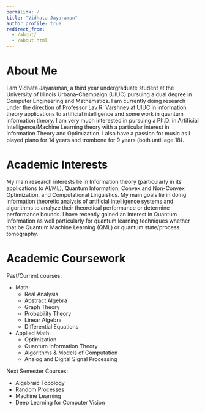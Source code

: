 ```yaml
---
permalink: /
title: "Vidhata Jayaraman"
author_profile: true
redirect_from: 
  - /about/
  - /about.html
---
```


About Me
===

I am Vidhata Jayaraman, a third year undergraduate student at the University of Illinois Urbana-Champaign (UIUC) pursuing a dual degree
in Computer Engineering and Mathematics. I am currently doing research under the direction of Professor Lav R. Varshney at UIUC in information theory applications to artificial intelligence and some work in quantum information theory. I am very much interested in pursuing a Ph.D. in Artificial Intelligence/Machine Learning theory with a particular interest in Information Theory and Optimization. I also have a passion for music as I played piano for 14 years and trombone for 9 years (both until age 18). 


Academic Interests
===

My main research interests lie in Information theory (particularly in its applications to AI/ML), Quantum Information, Convex and Non-Convex Optimization, and Computational Linguistics. My main goals lie in doing information theoretic analysis of artificial intelligence systems and algorithms to analyze their theoretical performance or determine performance bounds. I have recently gained an interest in Quantum Information as well particularly for  quantum learning techniques whether that be Quantum Machine Learning (QML) or quantum state/process tomography. 

Academic Coursework
===

Past/Current courses:
- Math:
  - Real Analysis
  - Abstract Algebra
  - Graph Theory
  - Probability Theory
  - Linear Algebra
  - Differential Equations
- Applied Math:
  - Optimization
  - Quantum Information Theory
  - Algorithms & Models of Computation
  - Analog and Digital Signal Processing

Next Semester Courses:
- Algebraic Topology
- Random Processes
- Machine Learning
- Deep Learning for Computer Vision